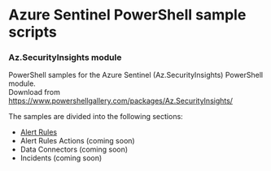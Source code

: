# Azure Sentinel PowerShell sample scripts
### Az.SecurityInsights module

PowerShell samples for the Azure Sentinel (Az.SecurityInsights) PowerShell module.<br>
Download from <a href="https://www.powershellgallery.com/packages/Az.SecurityInsights/" target="_blank">https://www.powershellgallery.com/packages/Az.SecurityInsights/</a>

The samples are divided into the following sections:

* [Alert Rules](https://github.com/Azure/Azure-Sentinel/tree/master/Tools/Az.SecurityInsights-Samples/Alert%20Rules)
* Alert Rules Actions (coming soon)
* Data Connectors (coming soon)
* Incidents (coming soon)

